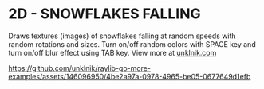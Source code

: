 
# 2D - SNOWFLAKES FALLING

Draws textures (images) of snowflakes falling at random speeds with random rotations and sizes. Turn on/off random colors with SPACE key and turn on/off blur effect using TAB key. View more at [unklnik.com](https://unklnik.com/posts/2d-snow/)
 
https://github.com/unklnik/raylib-go-more-examples/assets/146096950/4be2a97a-0978-4965-be05-0677649d1efb
